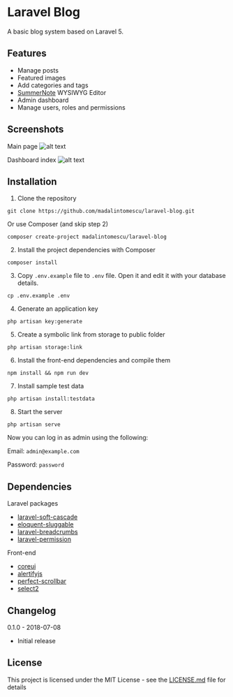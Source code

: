 # Laravel Blog

A basic blog system based on Laravel 5.

## Features
* Manage posts
* Featured images
* Add categories and tags
* [SummerNote](https://summernote.org/) WYSIWYG Editor
* Admin dashboard
* Manage users, roles and permissions

## Screenshots

Main page
![alt text](https://i.imgur.com/MuEz0qJ.png "Main page")

Dashboard index
![alt text](https://i.imgur.com/PvgMgjW.png "Dashboard index")

## Installation

1. Clone the repository
```
git clone https://github.com/madalintomescu/laravel-blog.git
```
Or use Composer (and skip step 2)
```
composer create-project madalintomescu/laravel-blog
```


2. Install the project dependencies with Composer
```
composer install
```

3. Copy `.env.example` file to `.env` file. Open it and edit it with your database details.
```
cp .env.example .env
```

4. Generate an application key
```
php artisan key:generate
```

5. Create a symbolic link from storage to public folder
```
php artisan storage:link
```

6. Install the front-end dependencies and compile them
```
npm install && npm run dev
```

7. Install sample test data
```
php artisan install:testdata
```

8. Start the server
```
php artisan serve
```

Now you can log in as admin using the following:

Email: `admin@example.com`

Password: `password`

## Dependencies

Laravel packages

* [laravel-soft-cascade](https://github.com/Askedio/laravel-soft-cascade)
* [eloquent-sluggable](https://github.com/cviebrock/eloquent-sluggable)
* [laravel-breadcrumbs](https://github.com/davejamesmiller/laravel-breadcrumbs)
* [laravel-permission](https://github.com/spatie/laravel-permission)

Front-end

* [coreui](https://github.com/coreui/coreui)
* [alertifyjs](https://github.com/MohammadYounes/AlertifyJS)
* [perfect-scrollbar](https://github.com/utatti/perfect-scrollbar)
* [select2](https://github.com/select2/select2)

## Changelog
0.1.0 - 2018-07-08
* Initial release

## License

This project is licensed under the MIT License - see the [LICENSE.md](LICENSE.md) file for details

